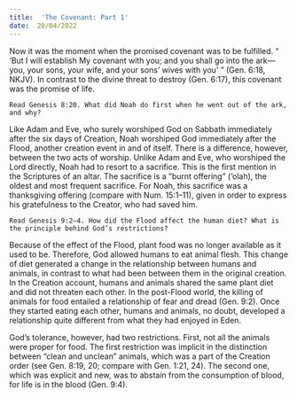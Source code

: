 ```yaml
---
title:  'The Covenant: Part 1'
date:  20/04/2022
---
```


Now it was the moment when the promised covenant was to be fulfilled. “ ‘But I will establish My covenant with you; and you shall go into the ark—you, your sons, your wife, and your sons’ wives with you’ ” (Gen. 6:18, NKJV). In contrast to the divine threat to destroy (Gen. 6:17), this covenant was the promise of life.

`Read Genesis 8:20. What did Noah do first when he went out of the ark, and why?`

Like Adam and Eve, who surely worshiped God on Sabbath immediately after the six days of Creation, Noah worshiped God immediately after the Flood, another creation event in and of itself. There is a difference, however, between the two acts of worship. Unlike Adam and Eve, who worshiped the Lord directly, Noah had to resort to a sacrifice. This is the first mention in the Scriptures of an altar. The sacrifice is a “burnt offering” (‘olah), the oldest and most frequent sacrifice. For Noah, this sacrifice was a thanksgiving offering (compare with Num. 15:1–11), given in order to express his gratefulness to the Creator, who had saved him.

`Read Genesis 9:2–4. How did the Flood affect the human diet? What is the principle behind God’s restrictions?`

Because of the effect of the Flood, plant food was no longer available as it used to be. Therefore, God allowed humans to eat animal flesh. This change of diet generated a change in the relationship between humans and animals, in contrast to what had been between them in the original creation. In the Creation account, humans and animals shared the same plant diet and did not threaten each other. In the post-Flood world, the killing of animals for food entailed a relationship of fear and dread (Gen. 9:2). Once they started eating each other, humans and animals, no doubt, developed a relationship quite different from what they had enjoyed in Eden.

God’s tolerance, however, had two restrictions. First, not all the animals were proper for food. The first restriction was implicit in the distinction between “clean and unclean” animals, which was a part of the Creation order (see Gen. 8:19, 20; compare with Gen. 1:21, 24). The second one, which was explicit and new, was to abstain from the consumption of blood, for life is in the blood (Gen. 9:4).